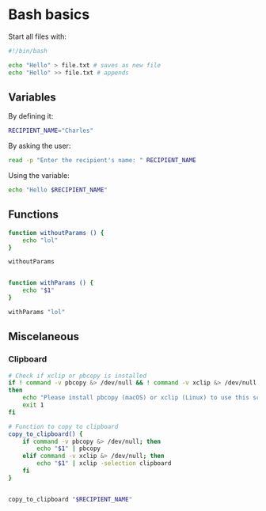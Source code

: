 # Bash basics

Start all files with:

```sh
#!/bin/bash
```

```sh
echo "Hello" > file.txt # saves as new file
echo "Hello" >> file.txt # appends
```

## Variables

By defining it:

```sh
RECIPIENT_NAME="Charles"
```

By asking the user:

```sh
read -p "Enter the recipient's name: " RECIPIENT_NAME
```

Using the variable:

```sh
echo "Hello $RECIPIENT_NAME"
```

## Functions

```sh
function withoutParams () {
    echo "lol"
}

withoutParams


function withParams () {
    echo "$1"
}

withParams "lol"
```

## Miscelaneous

### Clipboard

```sh
# Check if xclip or pbcopy is installed
if ! command -v pbcopy &> /dev/null && ! command -v xclip &> /dev/null
then
    echo "Please install pbcopy (macOS) or xclip (Linux) to use this script."
    exit 1
fi

# Function to copy to clipboard
copy_to_clipboard() {
    if command -v pbcopy &> /dev/null; then
        echo "$1" | pbcopy
    elif command -v xclip &> /dev/null; then
        echo "$1" | xclip -selection clipboard
    fi
}


copy_to_clipboard "$RECIPIENT_NAME"
```
